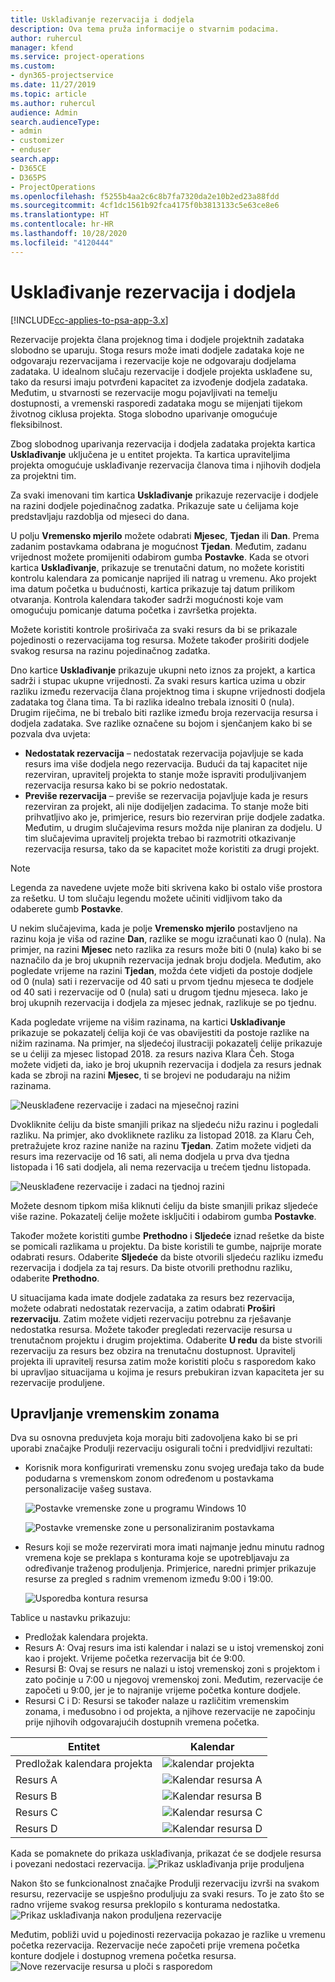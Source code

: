 ```yaml
---
title: Usklađivanje rezervacija i dodjela
description: Ova tema pruža informacije o stvarnim podacima.
author: ruhercul
manager: kfend
ms.service: project-operations
ms.custom:
- dyn365-projectservice
ms.date: 11/27/2019
ms.topic: article
ms.author: ruhercul
audience: Admin
search.audienceType:
- admin
- customizer
- enduser
search.app:
- D365CE
- D365PS
- ProjectOperations
ms.openlocfilehash: f5255b4aa2c6c8b7fa7320da2e10b2ed23a88fdd
ms.sourcegitcommit: 4cf1dc1561b92fca4175f0b3813133c5e63ce8e6
ms.translationtype: HT
ms.contentlocale: hr-HR
ms.lasthandoff: 10/28/2020
ms.locfileid: "4120444"
---
```

# <a name="reconcile-bookings-and-assignments"></a>Usklađivanje rezervacija i dodjela

[!INCLUDE[cc-applies-to-psa-app-3.x](../includes/cc-applies-to-psa-app-3x.md)]

Rezervacije projekta člana projeknog tima i dodjele projektnih zadataka slobodno se uparuju. Stoga resurs može imati dodjele zadataka koje ne odgovaraju rezervacijama i rezervacije koje ne odgovaraju dodjelama zadataka. U idealnom slučaju rezervacije i dodjele projekta usklađene su, tako da resursi imaju potvrđeni kapacitet za izvođenje dodjela zadataka. Međutim, u stvarnosti se rezervacije mogu pojavljivati na temelju dostupnosti, a vremenski rasporedi zadataka mogu se mijenjati tijekom životnog ciklusa projekta. Stoga slobodno uparivanje omogućuje fleksibilnost.

Zbog slobodnog uparivanja rezervacija i dodjela zadataka projekta kartica **Usklađivanje** uključena je u entitet projekta. Ta kartica upraviteljima projekta omogućuje usklađivanje rezervacija članova tima i njihovih dodjela za projektni tim.

Za svaki imenovani tim kartica **Usklađivanje** prikazuje rezervacije i dodjele na razini dodjele pojedinačnog zadatka. Prikazuje sate u ćelijama koje predstavljaju razdoblja od mjeseci do dana.

U polju **Vremensko mjerilo** možete odabrati **Mjesec**, **Tjedan** ili **Dan**. Prema zadanim postavkama odabrana je mogućnost **Tjedan**. Međutim, zadanu vrijednost možete promijeniti odabirom gumba **Postavke**. Kada se otvori kartica **Usklađivanje**, prikazuje se trenutačni datum, no možete koristiti kontrolu kalendara za pomicanje naprijed ili natrag u vremenu. Ako projekt ima datum početka u budućnosti, kartica prikazuje taj datum prilikom otvaranja. Kontrola kalendara također sadrži mogućnosti koje vam omogućuju pomicanje datuma početka i završetka projekta.

Možete koristiti kontrole proširivača za svaki resurs da bi se prikazale pojedinosti o rezervacijama tog resursa. Možete također proširiti dodjele svakog resursa na razinu pojedinačnog zadatka.

Dno kartice **Usklađivanje** prikazuje ukupni neto iznos za projekt, a kartica sadrži i stupac ukupne vrijednosti. Za svaki resurs kartica uzima u obzir razliku između rezervacija člana projektnog tima i skupne vrijednosti dodjela zadataka tog člana tima. Ta bi razlika idealno trebala iznositi 0 (nula). Drugim riječima, ne bi trebalo biti razlike između broja rezervacija resursa i dodjela zadataka. Sve razlike označene su bojom i sjenčanjem kako bi se pozvala dva uvjeta:

- **Nedostatak rezervacija** – nedostatak rezervacija pojavljuje se kada resurs ima više dodjela nego rezervacija. Budući da taj kapacitet nije rezerviran, upravitelj projekta to stanje može ispraviti produljivanjem rezervacija resursa kako bi se pokrio nedostatak.
- **Previše rezervacija** – previše se rezervacija pojavljuje kada je resurs rezerviran za projekt, ali nije dodijeljen zadacima. To stanje može biti prihvatljivo ako je, primjerice, resurs bio rezerviran prije dodjele zadatka. Međutim, u drugim slučajevima resurs možda nije planiran za dodjelu. U tim slučajevima upravitelj projekta trebao bi razmotriti otkazivanje rezervacija resursa, tako da se kapacitet može koristiti za drugi projekt.

> [!NOTE]
> Legenda za navedene uvjete može biti skrivena kako bi ostalo više prostora za rešetku. U tom slučaju legendu možete učiniti vidljivom tako da odaberete gumb **Postavke**.

U nekim slučajevima, kada je polje **Vremensko mjerilo** postavljeno na razinu koja je viša od razine **Dan**, razlike se mogu izračunati kao 0 (nula). Na primjer, na razini **Mjesec** neto razlika za resurs može biti 0 (nula) kako bi se naznačilo da je broj ukupnih rezervacija jednak broju dodjela. Međutim, ako pogledate vrijeme na razini **Tjedan**, možda ćete vidjeti da postoje dodjele od 0 (nula) sati i rezervacije od 40 sati u prvom tjednu mjeseca te dodjele od 40 sati i rezervacije od 0 (nula) sati u drugom tjednu mjeseca. Iako je broj ukupnih rezervacija i dodjela za mjesec jednak, razlikuje se po tjednu.

Kada pogledate vrijeme na višim razinama, na kartici **Usklađivanje** prikazuje se pokazatelj ćelija koji će vas obavijestiti da postoje razlike na nižim razinama. Na primjer, na sljedećoj ilustraciji pokazatelj ćelije prikazuje se u ćeliji za mjesec listopad 2018. za resurs naziva Klara Čeh. Stoga možete vidjeti da, iako je broj ukupnih rezervacija i dodjela za resurs jednak kada se zbroji na razini **Mjesec**, ti se brojevi ne podudaraju na nižim razinama.

![Neusklađene rezervacije i zadaci na mjesečnoj razini](media/reconcile-assignments-01.JPG)

Dvokliknite ćeliju da biste smanjili prikaz na sljedeću nižu razinu i pogledali razliku. Na primjer, ako dvokliknete razliku za listopad 2018. za Klaru Čeh, pretražujete kroz razine naniže na razinu **Tjedan**. Zatim možete vidjeti da resurs ima rezervacije od 16 sati, ali nema dodjela u prva dva tjedna listopada i 16 sati dodjela, ali nema rezervacija u trećem tjednu listopada.

![Neusklađene rezervacije i zadaci na tjednoj razini](media/reconcile-assignments-02.JPG)

Možete desnom tipkom miša kliknuti ćeliju da biste smanjili prikaz sljedeće više razine. Pokazatelj ćelije možete isključiti i odabirom gumba **Postavke**. 

Također možete koristiti gumbe **Prethodno** i **Sljedeće** iznad rešetke da biste se pomicali razlikama u projektu. Da biste koristili te gumbe, najprije morate odabrati resurs. Odaberite **Sljedeće** da biste otvorili sljedeću razliku između rezervacija i dodjela za taj resurs. Da biste otvorili prethodnu razliku, odaberite **Prethodno**.

U situacijama kada imate dodjele zadataka za resurs bez rezervacija, možete odabrati nedostatak rezervacija, a zatim odabrati **Proširi rezervaciju**. Zatim možete vidjeti rezervaciju potrebnu za rješavanje nedostatka resursa. Možete također pregledati rezervacije resursa u trenutačnom projektu i drugim projektima. Odaberite **U redu** da biste stvorili rezervaciju za resurs bez obzira na trenutačnu dostupnost. Upravitelj projekta ili upravitelj resursa zatim može koristiti ploču s rasporedom kako bi upravljao situacijama u kojima je resurs prebukiran izvan kapaciteta jer su rezervacije produljene.

## <a name="managing-with-time-zones"></a>Upravljanje vremenskim zonama
Dva su osnovna preduvjeta koja moraju biti zadovoljena kako bi se pri uporabi značajke Produlji rezervaciju osigurali točni i predvidljivi rezultati:  

- Korisnik mora konfigurirati vremensku zonu svojeg uređaja tako da bude podudarna s vremenskom zonom određenom u postavkama personalizacije vašeg sustava.
 
  ![Postavke vremenske zone u programu Windows 10](media/reconcile-assignments-03.png)

  ![Postavke vremenske zone u personaliziranim postavkama](media/reconcile-assignments-04.png)
 
- Resurs koji se može rezervirati mora imati najmanje jednu minutu radnog vremena koje se preklapa s konturama koje se upotrebljavaju za određivanje traženog produljenja. Primjerice, naredni primjer prikazuje resurse za pregled s radnim vremenom između 9:00 i 19:00. 

  ![Usporedba kontura resursa](media/reconcile-assignments-05.png)

Tablice u nastavku prikazuju:

- Predložak kalendara projekta.
- Resurs A: Ovaj resurs ima isti kalendar i nalazi se u istoj vremenskoj zoni kao i projekt. Vrijeme početka rezervacija bit će 9:00.
- Resursi B: Ovaj se resurs ne nalazi u istoj vremenskoj zoni s projektom i zato počinje u 7:00 u njegovoj vremenskoj zoni. Međutim, rezervacije će započeti u 9:00, jer je to najranije vrijeme početka konture dodjele.
- Resursi C i D: Resursi se također nalaze u različitim vremenskim zonama, i međusobno i od projekta, a njihove rezervacije ne započinju prije njihovih odgovarajućih dostupnih vremena početka.

|Entitet  |Kalendar  |
|-|-|
|Predložak kalendara projekta   | ![kalendar projekta](media/reconcile-assignments-06.png) |
|Resurs A  | ![Kalendar resursa A](media/reconcile-assignments-06.png) |
|Resurs B  |  ![Kalendar resursa B](media/reconcile-assignments-07.png) |
|Resurs C  |  ![Kalendar resursa C](media/reconcile-assignments-08.png) |
|Resurs D  | ![Kalendar resursa D](media/reconcile-assignments-09.png)  |
 
Kada se pomaknete do prikaza usklađivanja, prikazat će se dodjele resursa i povezani nedostaci rezervacija.
 ![Prikaz usklađivanja prije produljena](media/reconcile-assignments-10.png)

Nakon što se funkcionalnost značajke Produlji rezervaciju izvrši na svakom resursu, rezervacije se uspješno produljuju za svaki resurs. To je zato što se radno vrijeme svakog resursa preklopilo s konturama nedostatka.
 ![Prikaz usklađivanja nakon produljena rezervacije](media/reconcile-assignments-11.png) 

Međutim, pobliži uvid u pojedinosti rezervacija pokazao je razlike u vremenu početka rezervacija. Rezervacije neće započeti prije vremena početka konture dodjele i dostupnog vremena početka resursa.
 ![Nove rezervacije resursa u ploči s rasporedom](media/reconcile-assignments-12.png)
